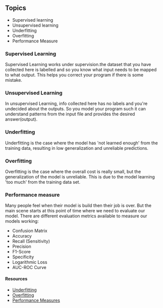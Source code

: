 ## Topics

- Supervised learning
- Unsupervised learning
- Underfitting
- Overfitting
- Performance Measure

### Supervised Learning

Supervised Learning works under supervision.the dataset that you have collected here is labelled and so you know what input needs to be mapped to what output. This helps you correct your program if there is some mistake.

### Unsupervised Learning

In unsupervised Learning, info collected here has no labels and you're undecided about the outputs. So you model your program such it can understand patterns from the input file and provides the desired answer(output).

### Underfitting
Underfitting is the case where the model has 'not learned enough' from the training data, resulting in low generalization and unreliable predictions.

### Overfitting
Overfitting is the case where the overall cost is really small, but the generalization of the model is unreliable. This is due to the model learning 'too much' from the training data set.

### Performance measure
Many people feel when their model is build then their job is over. But the main scene starts at this point of time where we need to evaluate our model. There are different evaluation metrics available to measure our models working:
- Confusion Matrix
- Accuracy
- Recall (Sensitivity)
- Precision
- F1-Score
- Specificity
- Logarithmic Loss
- AUC-ROC Curve

#### Resources
- [Underfitting](https://youtu.be/zdANzjMNLXw)
- [Overfitting](https://youtu.be/u3KUskK2Nmk)
- [Performance Measures](https://github.com/Learn-Write-Repeat/Open-contributions/blob/master/Drishti_ML_ClassificationProblemEvaluation.md)
